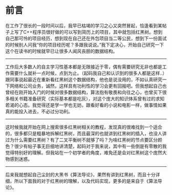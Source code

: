 # 前言
在工作了很长的一段时间以后，我早已枯竭的学习之心又突然冒起，恰逢看到某帖子上写了C++程序员很好做的可以写到简历上的项目，其中就包括红黑树。想到自己那可怜的项目经历，想到现在自己还在外包项目当二等公民，想到下一份面试的时候别人问我“你的项目经历呢？多跟我说说。”我下定决心，开始自己研究一下这个在读书的时候就早已让很多人闻风丧胆的数据结构。

---

工作后大多数人的自主学习性基本都是无限接近于零，偶有需要研究无非也都是工作需要什么就补一点时候，点到为止。（起码我自己和认识到的很多人都是这样..）跟同事说起最近在重新看红黑树这个数据结构，他也是说没用的，不如认真研究一下网络和公司业务，诚然，这样具有功利性的学习会更有回报吧。但我想起自己也曾经在刚开始入门的时候对很多数据结构，算法抱有敬畏和向往之心，也曾买下很多相关书籍准备研究（实际基本都是吃灰），对这个庞大的知识体系曾有过的求知若渴的心态。我觉得还是学一学也无妨，跟看好看的小说和电影一样，做事情如果真的能投入进去，不必过分功利。

---

这时候我就开始在网上搜索很多红黑树相关的教程，发现真的很难找到一个适合的，很多都只是粗暴地拆解红黑树，而且最深的也就讲到红黑树的插入，也没人讲过为什么需要红黑树？有了二叉平衡树不就够了吗？为啥红黑树的节点要区分颜色？很少有帖子事无巨细地讲清楚，起码对于我来说，其中有一些倒是有零散的我觉得特别好的理解。但我站在一个初学者的角度，难免还是会对红黑树这个庞然大物感到迷惑。

---

后来我就想起自己尘封的大黑书《算法导论》，果然有讲到红黑树，而且十分详细，所以下面我的对于红黑树的理解，以及代码实现，更多的是来自于《算法导论》。